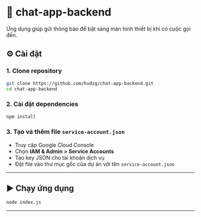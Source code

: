 # 🔔 chat-app-backend

Ứng dụng giúp gửi thông báo để bật sáng màn hình thiết bị khi có cuộc gọi đến.


## ⚙️ Cài đặt

### 1. Clone repository

```bash
git clone https://github.com/hudzg/chat-app-backend.git
cd chat-app-backend
```

### 2. Cài đặt dependencies

```bash
npm install
```

### 3. Tạo và thêm file `service-account.json`

- Truy cập Google Cloud Console
- Chọn **IAM & Admin > Service Accounts**
- Tạo key JSON cho tài khoản dịch vụ
- Đặt file vào thư mục gốc của dự án với tên `service-account.json`

---

## ▶️ Chạy ứng dụng

```bash
node index.js
```

---
